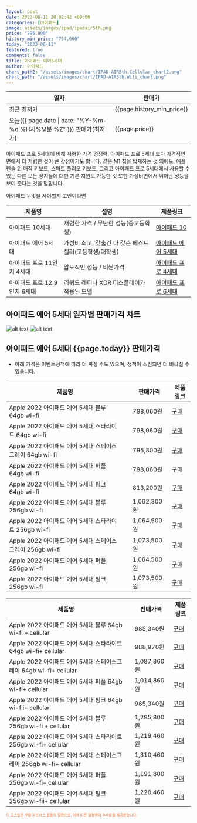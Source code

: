 ```yaml
---
layout: post
date: 2023-06-11 20:02:42 +09:00
categories: [아이패드]
image: assets/images/ipad/ipadair5th.png
price: "795,800"
history_min_price: "754,600"
today: "2023-06-11"
featured: true
comments: false
title: 아이패드 에어5세대
author: 아이패드
chart_path2: "/assets/images/chart/IPAD-AIR5th.Cellular_chart2.png"
chart_path: "/assets/images/chart/IPAD-AIR5th.Wifi_chart.png"
---
```


<main>
<table id="rwd-table-large">
<thread>
<tr>
<th>일자</th>
<th>판매가</th>
</tr>
</thread>
<tbody>
<tr><td>최근 최저가</td><td>{{page.history_min_price}}</td></tr>
<tr><td>오늘({{ page.date | date: "%Y-%m-%d %H시%M분 %Z" }}) 판매가(최저가)</td><td>{{page.price}}</td></tr>
</tbody>
</table>
</main>


아이패드 프로 5세대에 비해 저렴한 가격 경쟁력,
아이패드 프로 5세대 보다 가격적인 면에서 더 저렴한 것이 큰 강점이기도 합니다. 같은 M1 칩을 탑재하는 것 외에도, 애플 펜슬 2, 매직 키보드, 스마트 폴리오 키보드, 그리고 아이패드 프로 5세대에서 사용할 수 있는 다른 모든 장치들에 대한 기본 지원도 가능한 것 또한 가성비면에서 뛰어난 성능을 보여 준다는 것을 말합니다.

<main>
<P>아이패드 무엇을 사야할지 고민이라면</P>
<table id="rwd-table">
  <thead>
    <tr>
      <th>제품명</th>
      <th>설명</th>
      <th>제품링크</th>
    </tr>
  </thead>
  <tbody>
    <tr>
       <td>아이패드 10세대</td>
       <td>저렴한 가격 / 무난한 성능(중고등학생)</td>
       <td><a href='/APPLE-IPAD-10th/'>아이패드 10</a></td>
    </tr>
    <tr>
       <td>아이패드 에어 5세대</td>
       <td>가성비 최고, 갖출건 다 갖춘 베스트 셀러(고등학생/대학생)</td>
       <td><a href='/APPLE-IPAD-AIR5th/'>아이패드 에어 5세대</a></td>
    </tr>
    <tr>
       <td>아이패드 프로 11인치 4세대</td>
       <td>압도적인 성능 / 비싼가격</td>
       <td><a href='/APPLE-IPAD-PRO4th/'>아이패드 프로 4세대</a></td>
    </tr>
    <tr>
       <td>아이패드 프로 12.9인치 6세대</td>
       <td>리퀴드 레티나 XDR 디스플레이가 적용된 모델</td>
       <td><a href='/APPLE-IPAD-PRO6th/'>아이패드 프로 6세대</a></td>
    </tr>
  </tbody>
</table>
</main>


## 아이패드 에어 5세대 일자별 판매가격 차트
![alt text]({{page.chart_path}} "아이패드 에어 5세대 Wifi 판매가격 차트")
![alt text]({{page.chart_path2}} "아이패드 에어 5세대 Cellular 판매가격 차트")

## 아이패드 에어 5세대 {{page.today}} 판매가격
- 아래 가격은 이벤트정책에 따라 더 싸질 수도 있으며, 정책이 소진되면 더 비싸질 수 있습니다.
<main>
<table id="rwd-table-large">
  <thead>
    <tr>
      <th>제품명</th>
      <th></th>
      <th>판매가격</th>
      <th>제품링크</th>
    </tr>
  </thead>
  <tbody><tr>
        <td>Apple 2022 아이패드 에어 5세대 블루 64gb wi-fi</td>
        <td></td>
        <td>798,060원</td>
        <td><a href='https://link.coupang.com/a/SAerg' target='_blank'>구매</a></td>
        </tr><tr>
        <td>Apple 2022 아이패드 에어 5세대 스타라이트 64gb wi-fi</td>
        <td></td>
        <td>798,060원</td>
        <td><a href='https://link.coupang.com/a/SAeeA' target='_blank'>구매</a></td>
        </tr><tr>
        <td>Apple 2022 아이패드 에어 5세대 스페이스그레이 64gb wi-fi</td>
        <td></td>
        <td>795,800원</td>
        <td><a href='https://link.coupang.com/a/SAfcf' target='_blank'>구매</a></td>
        </tr><tr>
        <td>Apple 2022 아이패드 에어 5세대 퍼플 64gb wi-fi</td>
        <td></td>
        <td>798,060원</td>
        <td><a href='https://link.coupang.com/a/SAfvg' target='_blank'>구매</a></td>
        </tr><tr>
        <td>Apple 2022 아이패드 에어 5세대 핑크 64gb wi-fi</td>
        <td></td>
        <td>813,200원</td>
        <td><a href='https://link.coupang.com/a/SAfO5' target='_blank'>구매</a></td>
        </tr><tr>
        <td>Apple 2022 아이패드 에어 5세대 블루  256gb wi-fi</td>
        <td></td>
        <td>1,062,300원</td>
        <td><a href='https://link.coupang.com/a/SAez7' target='_blank'>구매</a></td>
        </tr><tr>
        <td>Apple 2022 아이패드 에어 5세대 스타라이트 256gb wi-fi</td>
        <td></td>
        <td>1,064,500원</td>
        <td><a href='https://link.coupang.com/a/SAdYc' target='_blank'>구매</a></td>
        </tr><tr>
        <td>Apple 2022 아이패드 에어 5세대 스페이스그레이 256gb wi-fi</td>
        <td></td>
        <td>1,073,500원</td>
        <td><a href='https://link.coupang.com/a/SAfgS' target='_blank'>구매</a></td>
        </tr><tr>
        <td>Apple 2022 아이패드 에어 5세대 퍼플 256gb wi-fi</td>
        <td></td>
        <td>1,064,500원</td>
        <td><a href='https://link.coupang.com/a/SAfCf' target='_blank'>구매</a></td>
        </tr><tr>
        <td>Apple 2022 아이패드 에어 5세대 핑크 256gb wi-fi</td>
        <td></td>
        <td>1,073,500원</td>
        <td><a href='https://link.coupang.com/a/SAfXo' target='_blank'>구매</a></td>
        </tr></tbody>
</table>

<table id="rwd-table-large">
  <thead>
    <tr>
      <th>제품명</th>
      <th></th>
      <th>판매가격</th>
      <th>제품링크</th>
    </tr>
  </thead>
  <tbody>               
                <tr>
            <td>Apple 2022 아이패드 에어 5세대 블루 64gb wi-fi + cellular</td>
            <td></td>
            <td>985,340원</td>
            <td><a href='https://link.coupang.com/a/SAew3' target='_blank'>구매</a></td>
            </tr><tr>
            <td>Apple 2022 아이패드 에어 5세대 스타라이트 64gb wi-fi+ cellular</td>
            <td></td>
            <td>988,970원</td>
            <td><a href='https://link.coupang.com/a/SAekf' target='_blank'>구매</a></td>
            </tr><tr>
            <td>Apple 2022 아이패드 에어 5세대 스페이스그레이 64gb wi-fi+ cellular</td>
            <td></td>
            <td>1,087,860원</td>
            <td><a href='https://link.coupang.com/a/SAe8I' target='_blank'>구매</a></td>
            </tr><tr>
            <td>Apple 2022 아이패드 에어 5세대 퍼플 64gb wi-fi+ cellular</td>
            <td></td>
            <td>1,014,860원</td>
            <td><a href='https://link.coupang.com/a/SAfyl' target='_blank'>구매</a></td>
            </tr><tr>
            <td>Apple 2022 아이패드 에어 5세대 핑크 64gb wi-fii+ cellular</td>
            <td></td>
            <td>985,340원</td>
            <td><a href='https://link.coupang.com/a/SAfUD' target='_blank'>구매</a></td>
            </tr><tr>
            <td>Apple 2022 아이패드 에어 5세대 블루 256gb wi-fi + cellular</td>
            <td></td>
            <td>1,295,800원</td>
            <td><a href='https://link.coupang.com/a/SAeEA' target='_blank'>구매</a></td>
            </tr><tr>
            <td>Apple 2022 아이패드 에어 5세대 스타라이트 256gb wi-fi+ cellular</td>
            <td></td>
            <td>1,219,460원</td>
            <td><a href='https://link.coupang.com/a/SAea1' target='_blank'>구매</a></td>
            </tr><tr>
            <td>Apple 2022 아이패드 에어 5세대 스페이스그레이 256gb wi-fi+ cellular</td>
            <td></td>
            <td>1,310,460원</td>
            <td><a href='https://link.coupang.com/a/SAfme' target='_blank'>구매</a></td>
            </tr><tr>
            <td>Apple 2022 아이패드 에어 5세대 퍼플 256gb wi-fi+ cellular</td>
            <td></td>
            <td>1,191,800원</td>
            <td><a href='https://link.coupang.com/a/SAfJk' target='_blank'>구매</a></td>
            </tr><tr>
            <td>Apple 2022 아이패드 에어 5세대 핑크 256gb wi-fii+ cellular</td>
            <td></td>
            <td>1,220,460원</td>
            <td><a href='https://link.coupang.com/a/SAf0M' target='_blank'>구매</a></td>
            </tr>
</tbody>
</table>                 
                
</main>
<div style="color:#e56a2c;font-size: 0.7em;" >
이 포스팅은 쿠팡 파트너스 활동의 일환으로, 이에 따른 일정액의 수수료를 제공받습니다.
</div>
